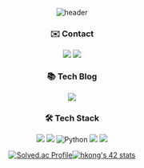 <div align="center">

![header](https://capsule-render.vercel.app/api?type=waving&color=DCD6F7&height=260&section=header&text=Hyeonsol%20Kong&fontSize=60&fontColor=A6B1E1&fontAlignY=40&desc=besyia0k0,%20hkong&descAlignY=52&descAlign=61&animation=fadeIn)
### ✉️ Contact
<a href="mailto:besyia0k0@gmail.com"><img src="https://img.shields.io/badge/Gmail-D14836?style=for-the-badge&logo=gmail&logoColor=white&link=mailto:besyia0k0@gmail.com"/></a>
<a href="mailto:hkong@student.42seoul.kr"><img src="https://img.shields.io/badge/42Seoul-000000?style=for-the-badge&logo=42&logoColor=white&link=mailto:hkong@student.42seoul.kr"/></a>

### 📚 Tech Blog
<a href="https://velog.io/@besyia0k0"><img src="https://img.shields.io/badge/Velog-20C997?style=for-the-badge&logo=Velog&logoColor=white"/></a>

### 🛠 Tech Stack
<img src="https://img.shields.io/badge/C-A8B9CC?style=for-the-badge&logo=C&logoColor=white"/> <img src="https://img.shields.io/badge/C++-00599C?style=for-the-badge&logo=C%2B%2B&logoColor=white"/> <img alt="Python" src ="https://img.shields.io/badge/Python-3776AB.svg?&style=for-the-badge&logo=Python&logoColor=white"/> <img src="https://img.shields.io/badge/Java-007396?style=for-the-badge&logo=Java&logoColor=white"/> <img src="https://img.shields.io/badge/MySQL-4479A1?style=for-the-badge&logo=MySQL&logoColor=white"/>

[![Solved.ac Profile](http://mazassumnida.wtf/api/v2/generate_badge?boj=besyia0k0)](https://solved.ac/besyia0k0)[![hkong's 42 stats](https://badge42.vercel.app/api/v2/cl1nasz59003509mr46v2ku1d/stats?cursusId=21&coalitionId=85)](https://github.com/JaeSeoKim/badge42)
